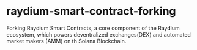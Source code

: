# raydium-smart-contract-forking
Forking Raydium Smart Contracts, a core component of the Raydium ecosystem, which powers deventralized exchanges(DEX) and automated market makers (AMM) on th Solana Blockchain.
